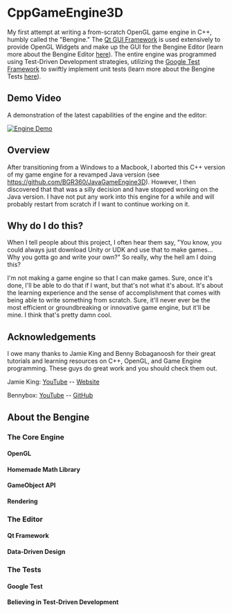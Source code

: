 # CppGameEngine3D

My first attempt at writing a from-scratch OpenGL game engine in C++, humbly called the "Bengine." The [Qt GUI Framework](http://www.qt.io/) is used extensively to provide OpenGL Widgets and make up the GUI for the Bengine Editor (learn more about the Bengine Editor [here]()). The entire engine was programmed using Test-Driven Development strategies, utilizing the [Google Test Framework](https://github.com/google/googletest) to swiftly implement unit tests (learn more about the Bengine Tests [here]()).

## Demo Video

A demonstration of the latest capabilities of the engine and the editor:

[![Engine Demo](http://img.youtube.com/vi/y3qQZIfqHEo/0.jpg)](http://www.youtube.com/watch?v=y3qQZIfqHEo)

## Overview

After transitioning from a Windows to a Macbook, I aborted this C++ version of my game engine for a revamped Java version (see https://github.com/BGR360/JavaGameEngine3D). However, I then discovered that that was a silly decision and have stopped working on the Java version. I have not put any work into this engine for a while and will probably restart from scratch if I want to continue working on it.

## Why do I do this?
When I tell people about this project, I often hear them say, "You know, you could always just download Unity or UDK and use that to make games... Why you gotta go and write your own?" So really, why the hell am I doing this?

I'm not making a game engine so that I can make games. Sure, once it's done, I'll be able to do that if I want, but that's not what it's about. It's about the learning experience and the sense of accomplishment that comes with being able to write something from scratch. Sure, it'll never ever be the most efficient or groundbreaking or innovative game engine, but it'll be mine. I think that's pretty damn cool.

## Acknowledgements

I owe many thanks to Jamie King and Benny Bobaganoosh for their great tutorials and learning resources on C++, OpenGL, and Game Engine programming. These guys do great work and you should check them out.

Jamie King:  [YouTube](https://m.youtube.com/user/1kingja?) -- [Website](http://www.computersciencevideos.com)

Bennybox:  [YouTube](https://m.youtube.com/user/thebennybox?) -- [GitHub](https://github.com/BennyQBD?tab=repositories)

## About the Bengine

### The Core Engine

#### OpenGL

#### Homemade Math Library

#### GameObject API

#### Rendering

### The Editor

#### Qt Framework

#### Data-Driven Design

### The Tests

#### Google Test

#### Believing in Test-Driven Development
